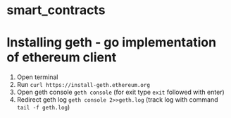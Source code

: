 # smart_contracts


# Installing geth - go implementation of ethereum client

1. Open terminal
2. Run `curl https://install-geth.ethereum.org` 
3. Open geth console `geth console` (for exit type `exit` followed with enter)
4. Redirect geth log `geth console 2>>geth.log` (track log with command `tail -f geth.log`)



# 


